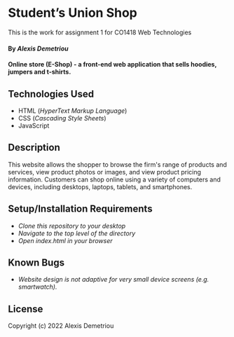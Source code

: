 # Student’s Union Shop

This is the work for assignment 1 for CO1418 Web Technologies

#### By _**Alexis Demetriou**_

#### Online store (E-Shop) - a front-end web application that sells hoodies, jumpers and t-shirts.

## Technologies Used

* HTML (_HyperText Markup Language_)
* CSS (_Cascading Style Sheets_)
* JavaScript

## Description

This website allows the shopper to browse the firm's range of products and services, view product photos or images, and view product pricing information. Customers can shop online using a variety of computers and devices, including desktops, laptops, tablets, and smartphones.

## Setup/Installation Requirements

* _Clone this repository to your desktop_
* _Navigate to the top level of the directory_
* _Open index.html in your browser_

## Known Bugs

* _Website design is not adaptive for very small device screens (e.g. smartwatch)._

## License

Copyright (c) 2022 Alexis Demetriou
